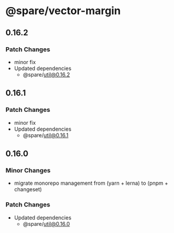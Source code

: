# @spare/vector-margin

## 0.16.2

### Patch Changes

- minor fix
- Updated dependencies
  - @spare/util@0.16.2

## 0.16.1

### Patch Changes

- minor fix
- Updated dependencies
  - @spare/util@0.16.1

## 0.16.0

### Minor Changes

- migrate monorepo management from (yarn + lerna) to (pnpm + changeset)

### Patch Changes

- Updated dependencies
  - @spare/util@0.16.0
